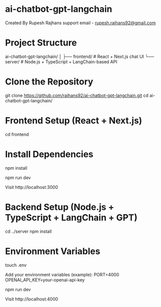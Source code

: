# ai-chatbot-gpt-langchain
Created By Rupesh Rajhans
support email - rupesh.rajhans92@gmail.com


# Project Structure
ai-chatbot-gpt-langchain/
│
├── frontend/   # React + Next.js chat UI
└── server/     # Node.js + TypeScript + LangChain-based API


# Clone the Repository

git clone https://github.com/rajhans92/ai-chatbot-gpt-langchain.git
cd ai-chatbot-gpt-langchain/

# Frontend Setup (React + Next.js)
cd frontend

# Install Dependencies
npm install

npm run dev

Visit http://localhost:3000

# Backend Setup (Node.js + TypeScript + LangChain + GPT)
cd ../server
npm install

# Environment Variables
touch .env

Add your environment variables (example):
PORT=4000
OPENAI_API_KEY=your-openai-api-key

npm run dev

Visit http://localhost:4000
